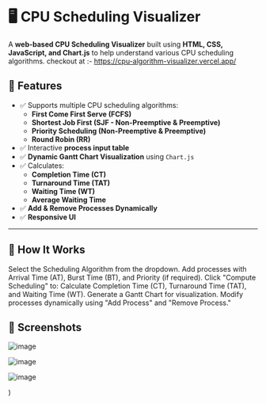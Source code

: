 # 🖥️ CPU Scheduling Visualizer


A **web-based CPU Scheduling Visualizer** built using **HTML, CSS, JavaScript, and Chart.js** to help understand various CPU scheduling algorithms.
checkout at :- https://cpu-algorithm-visualizer.vercel.app/

## 🎯 Features
- ✅ Supports multiple CPU scheduling algorithms:
  - **First Come First Serve (FCFS)**
  - **Shortest Job First (SJF - Non-Preemptive & Preemptive)**
  - **Priority Scheduling (Non-Preemptive & Preemptive)**
  - **Round Robin (RR)**
- ✅ Interactive **process input table**
- ✅ **Dynamic Gantt Chart Visualization** using `Chart.js`
- ✅ Calculates:
  - **Completion Time (CT)**
  - **Turnaround Time (TAT)**
  - **Waiting Time (WT)**
  - **Average Waiting Time**
- ✅ **Add & Remove Processes Dynamically**
- ✅ **Responsive UI**

---
## 📌 How It Works
Select the Scheduling Algorithm from the dropdown.
Add processes with Arrival Time (AT), Burst Time (BT), and Priority (if required).
Click "Compute Scheduling" to:
Calculate Completion Time (CT), Turnaround Time (TAT), and Waiting Time (WT).
Generate a Gantt Chart for visualization.
Modify processes dynamically using "Add Process" and "Remove Process."

## 📸 Screenshots
![image](https://github.com/user-attachments/assets/bf9815ca-e4aa-413e-a028-0969ea8ab97f)


![image](https://github.com/user-attachments/assets/b5aa1210-bcd5-47cb-9ce0-3e5534f8f994)

![image](https://github.com/user-attachments/assets/d7d025cb-7bb9-4746-a02d-7b4ae5151524)

)



